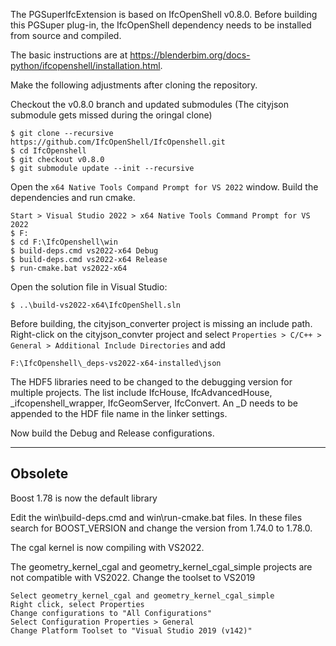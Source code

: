 The PGSuperIfcExtension is based on IfcOpenShell v0.8.0. Before building this PGSuper plug-in, the IfcOpenShell dependency needs to be installed from source and compiled.

The basic instructions are at https://blenderbim.org/docs-python/ifcopenshell/installation.html.

Make the following adjustments after cloning the repository.

Checkout the v0.8.0 branch and updated submodules (The cityjson submodule gets missed during the oringal clone)
~~~
$ git clone --recursive https://github.com/IfcOpenShell/IfcOpenshell.git
$ cd IfcOpenshell
$ git checkout v0.8.0
$ git submodule update --init --recursive
~~~

Open the `x64 Native Tools Compand Prompt for VS 2022` window. Build the dependencies and run cmake.
~~~
Start > Visual Studio 2022 > x64 Native Tools Command Prompt for VS 2022
$ F:
$ cd F:\IfcOpenshell\win
$ build-deps.cmd vs2022-x64 Debug
$ build-deps.cmd vs2022-x64 Release
$ run-cmake.bat vs2022-x64
~~~

Open the solution file in Visual Studio:

~~~
$ ..\build-vs2022-x64\IfcOpenShell.sln
~~~

Before building, the cityjson_converter project is missing an include path. Right-click on the cityjson_convter project and select `Properties > C/C++ > General > Additional Include Directories` and add 
~~~
F:\IfcOpenshell\_deps-vs2022-x64-installed\json
~~~


The HDF5 libraries need to be changed to the debugging version for multiple projects. The list include IfcHouse, IfcAdvancedHouse, _ifcopenshell_wrapper, IfcGeomServer, IfcConvert. An _D needs to be appended to the HDF file name in the linker settings.

Now build the Debug and Release configurations.

---

## Obsolete

Boost 1.78 is now the default library

Edit the win\build-deps.cmd and win\run-cmake.bat files. In these files search for BOOST_VERSION and change the version from 1.74.0 to 1.78.0.


The cgal kernel is now compiling with VS2022.

The geometry_kernel_cgal and geometry_kernel_cgal_simple projects are not compatible with VS2022. Change the toolset to VS2019
~~~
Select geometry_kernel_cgal and geometry_kernel_cgal_simple
Right click, select Properties
Change configurations to "All Configurations"
Select Configuration Properties > General
Change Platform Toolset to "Visual Studio 2019 (v142)"
~~~

